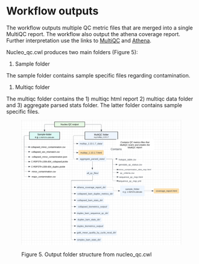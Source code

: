 # Workflow outputs

The workflow outputs multiple QC metric files that are merged into a single MultiQC report. The workflow also output the athena coverage report. Further interpretation use the links to [MultiQC](interpretation-multiqc/) and [Athena](../interpretation-athena-coverage-report/).

Nucleo\_qc.cwl produces two main folders (Figure 5):

1. Sample folder

The sample folder contains sample specific files regarding contamination.



1. Multiqc folder

The multiqc folder contains the 1) multiqc html report 2) multiqc data folder and 3) aggregate parsed stats folder. The latter folder contains sample specific files.

<figure><img src="../.gitbook/assets/iScreen Shoter - 2022-12-05 131553.114.png" alt=""><figcaption><p>Figure 5. Output folder structure from nucleo_qc.cwl</p></figcaption></figure>

